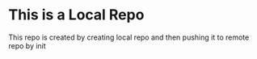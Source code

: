 # This is a Local Repo 
This repo is created by creating local repo and then pushing it to remote repo by init